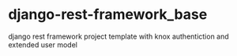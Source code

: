 # django-rest-framework_base
django rest framework project template with knox authentiction and extended user model
